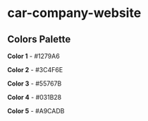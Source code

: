 # car-company-website

## Colors Palette

**Color 1** - #1279A6

**Color 2** - #3C4F6E

**Color 3** - #55767B

**Color 4** - #031B28

**Color 5** - #A9CADB
